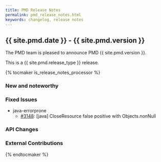 ```yaml
---
title: PMD Release Notes
permalink: pmd_release_notes.html
keywords: changelog, release notes
---
```


## {{ site.pmd.date }} - {{ site.pmd.version }}

The PMD team is pleased to announce PMD {{ site.pmd.version }}.

This is a {{ site.pmd.release_type }} release.

{% tocmaker is_release_notes_processor %}

### New and noteworthy

### Fixed Issues

*   java-errorprone
    *   [#3148](https://github.com/pmd/pmd/issues/3148): \[java] CloseResource false positive with Objects.nonNull

### API Changes

### External Contributions

{% endtocmaker %}

